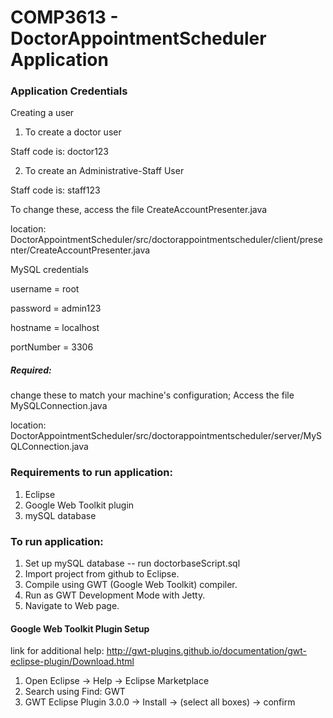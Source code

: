 # COMP3613 - DoctorAppointmentScheduler Application

### Application Credentials
 Creating a user
  1. To create a doctor user 
  
  Staff code is: doctor123 
  
  2. To create an Administrative-Staff User
  
  Staff code is: staff123 
  
 To change these, access the file CreateAccountPresenter.java
 
 location: DoctorAppointmentScheduler/src/doctorappointmentscheduler/client/presenter/CreateAccountPresenter.java

MySQL credentials

username = root

password = admin123

hostname = localhost

portNumber = 3306

##### Required: 
change these to match your machine's configuration; Access the file MySQLConnection.java

location: DoctorAppointmentScheduler/src/doctorappointmentscheduler/server/MySQLConnection.java 

### Requirements to run application:
  1. Eclipse
  2. Google Web Toolkit plugin
  3. mySQL database

### To run application:
  1. Set up mySQL database -- run doctorbaseScript.sql
  2. Import project from github to Eclipse.
  3. Compile using GWT (Google Web Toolkit) compiler.
  4. Run as GWT Development Mode with Jetty. 
  5. Navigate to Web page.


#### Google Web Toolkit Plugin Setup
link for additional help: http://gwt-plugins.github.io/documentation/gwt-eclipse-plugin/Download.html
  1. Open Eclipse -> Help -> Eclipse Marketplace
  2. Search using Find: GWT
  3. GWT Eclipse Plugin 3.0.0 -> Install -> (select all boxes) -> confirm
